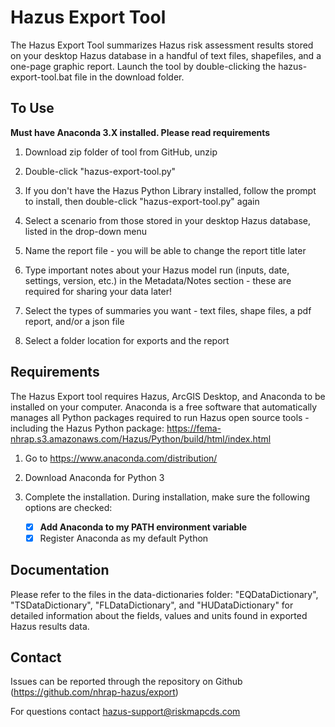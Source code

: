# Hazus Export Tool

The Hazus Export Tool summarizes Hazus risk assessment results stored on your desktop Hazus database in a handful of text files, shapefiles, and a one-page graphic report. Launch the tool by double-clicking the hazus-export-tool.bat file in the download folder.

## To Use

**Must have Anaconda 3.X installed. Please read requirements**

1. Download zip folder of tool from GitHub, unzip

2. Double-click "hazus-export-tool.py"

3. If you don't have the Hazus Python Library installed, follow the prompt to install, then double-click "hazus-export-tool.py" again

4. Select a scenario from those stored in your desktop Hazus database, listed in the drop-down menu

5. Name the report file - you will be able to change the report title later

6. Type important notes about your Hazus model run (inputs, date, settings, version, etc.) in the Metadata/Notes section - these are required for sharing your data later!

7. Select the types of summaries you want - text files, shape files, a pdf report, and/or a json file

8. Select a folder location for exports and the report

## Requirements

The Hazus Export tool requires Hazus, ArcGIS Desktop, and Anaconda to be installed on your computer. Anaconda is a free software that automatically manages all Python packages required to run Hazus open source tools - including the Hazus Python package: https://fema-nhrap.s3.amazonaws.com/Hazus/Python/build/html/index.html

1. Go to https://www.anaconda.com/distribution/

2. Download Anaconda for Python 3

3. Complete the installation. During installation, make sure the following options are checked:

   - [x] **Add Anaconda to my PATH environment variable**
   - [x] Register Anaconda as my default Python

## Documentation

Please refer to the files in the data-dictionaries folder: "EQDataDictionary", "TSDataDictionary", "FLDataDictionary", and "HUDataDictionary" for detailed information about the fields, values and units found in exported Hazus results data.

## Contact

Issues can be reported through the repository on Github (https://github.com/nhrap-hazus/export)

For questions contact hazus-support@riskmapcds.com
